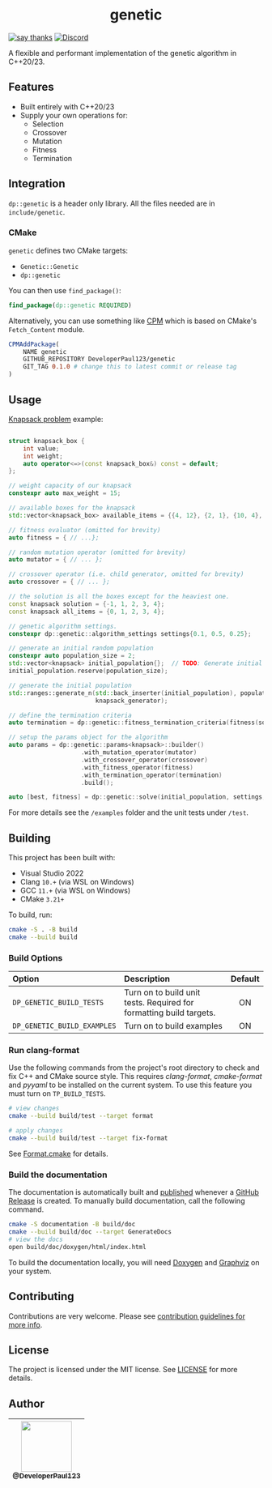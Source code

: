 <h1 align=center>
genetic
</h1>

[![say thanks](https://img.shields.io/badge/Say%20Thanks-👍-1EAEDB.svg)](https://github.com/DeveloperPaul123/genetic/stargazers)
[![Discord](https://img.shields.io/discord/652515194572111872)](https://discord.gg/CX2ybByRnt)

A flexible and performant implementation of the genetic algorithm in C++20/23.

## Features

- Built entirely with C++20/23
- Supply your own operations for:
  - Selection
  - Crossover
  - Mutation
  - Fitness
  - Termination

## Integration

`dp::genetic` is a header only library. All the files needed are in `include/genetic`.

### CMake

`genetic` defines two CMake targets:

- `Genetic::Genetic`
- `dp::genetic`

You can then use `find_package()`:

```cmake
find_package(dp::genetic REQUIRED)
```

Alternatively, you can use something like [CPM](https://github.com/TheLartians/CPM) which is based on CMake's `Fetch_Content` module.

```cmake
CPMAddPackage(
    NAME genetic
    GITHUB_REPOSITORY DeveloperPaul123/genetic
    GIT_TAG 0.1.0 # change this to latest commit or release tag
)
```

## Usage

[Knapsack problem](https://en.wikipedia.org/wiki/Knapsack_problem) example:

```cpp

struct knapsack_box {
    int value;
    int weight;
    auto operator<=>(const knapsack_box&) const = default;
};

// weight capacity of our knapsack
constexpr auto max_weight = 15;

// available boxes for the knapsack
std::vector<knapsack_box> available_items = {{4, 12}, {2, 1}, {10, 4}, {1, 1}, {2, 2}};

// fitness evaluator (omitted for brevity)
auto fitness = { // ...};

// random mutation operator (omitted for brevity)
auto mutator = { // ... };

// crossover operator (i.e. child generator, omitted for brevity)
auto crossover = { // ... };

// the solution is all the boxes except for the heaviest one.
const knapsack solution = {-1, 1, 2, 3, 4};
const knapsack all_items = {0, 1, 2, 3, 4};

// genetic algorithm settings.
constexpr dp::genetic::algorithm_settings settings{0.1, 0.5, 0.25};

// generate an initial random population
constexpr auto population_size = 2;
std::vector<knapsack> initial_population{};  // TODO: Generate initial population
initial_population.reserve(population_size);

// generate the initial population
std::ranges::generate_n(std::back_inserter(initial_population), population_size,
                        knapsack_generator);

// define the termination criteria
auto termination = dp::genetic::fitness_termination_criteria(fitness(solution));

// setup the params object for the algorithm
auto params = dp::genetic::params<knapsack>::builder()
                    .with_mutation_operator(mutator)
                    .with_crossover_operator(crossover)
                    .with_fitness_operator(fitness)
                    .with_termination_operator(termination)
                    .build();

auto [best, fitness] = dp::genetic::solve(initial_population, settings, params);

```

For more details see the `/examples` folder and the unit tests under `/test`.

## Building

This project has been built with:

- Visual Studio 2022
- Clang `10.+` (via WSL on Windows)
- GCC `11.+` (via WSL on Windows)
- CMake `3.21+`

To build, run:

```bash
cmake -S . -B build
cmake --build build
```

### Build Options

| Option | Description | Default |
|:-------|:------------|:--------:|
| `DP_GENETIC_BUILD_TESTS` | Turn on to build unit tests. Required for formatting build targets. | ON |
| `DP_GENETIC_BUILD_EXAMPLES` | Turn on to build examples | ON |

### Run clang-format

Use the following commands from the project's root directory to check and fix C++ and CMake source style.
This requires _clang-format_, _cmake-format_ and _pyyaml_ to be installed on the current system. To use this feature you must turn on `TP_BUILD_TESTS`.

```bash
# view changes
cmake --build build/test --target format

# apply changes
cmake --build build/test --target fix-format
```
See [Format.cmake](https://github.com/TheLartians/Format.cmake) for details.

### Build the documentation

The documentation is automatically built and [published](https://developerpaul123.github.io/genetic) whenever a [GitHub Release](https://help.github.com/en/github/administering-a-repository/managing-releases-in-a-repository) is created.
To manually build documentation, call the following command.

```bash
cmake -S documentation -B build/doc
cmake --build build/doc --target GenerateDocs
# view the docs
open build/doc/doxygen/html/index.html
```

To build the documentation locally, you will need [Doxygen](https://www.doxygen.nl/) and [Graphviz](https://graphviz.org/) on your system.

## Contributing

Contributions are very welcome. Please see [contribution guidelines for more info](CONTRIBUTING.md).

## License

The project is licensed under the MIT license. See [LICENSE](LICENSE) for more details.

## Author

| [<img src="https://avatars0.githubusercontent.com/u/6591180?s=460&v=4" width="100"><br><sub>@DeveloperPaul123</sub>](https://github.com/DeveloperPaul123) |
|:----:|
